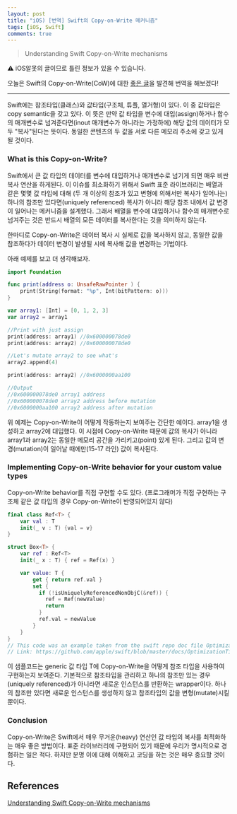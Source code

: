 ```yaml
---
layout: post
title: "iOS) [번역] Swift의 Copy-on-Write 메커니즘"
tags: [iOS, Swift]
comments: true
---
```


> Understanding Swift Copy-on-Write mechanisms  

⚠ iOS알못의 글이므로 틀린 정보가 있을 수 있습니다.  

오늘은 Swift의 Copy-on-Write(CoW)에 대한 [좋은 글](https://medium.com/@lucianoalmeida1/understanding-swift-copy-on-write-mechanisms-52ac31d68f2f)을 발견해 번역을 해보겠다!

---

Swift에는 참조타입(클래스)와 값타입(구조체, 튜플, 열거형)이 있다. 이 중 값타입은 copy semantic을 갖고 있다. 이 뜻은 만약 값 타입을 변수에 대입(assign)하거나 합수의 매개변수로 넘겨준다면(inout 매개변수가 아니라는 가정하에) 해당 값의 데이터가 모두 "복사"된다는 뜻이다. 동일한 콘텐츠의 두 값을 서로 다른 메모리 주소에 갖고 있게 될 것이다.

### What is this Copy-on-Write?

Swift에서 큰 값 타입의 데이터를 변수에 대입하거나 매개변수로 넘기게 되면 매우 비싼 복사 연산을 하게된다. 이 이슈를 최소화하기 위해서 Swift 표준 라이브러리는 배열과 같은 몇몇 값 타입에 대해 (두 개 이상의 참조가 있고 변형에 의해서만 복사가 일어나는) 하나의 참조만 있다면(uniquely referenced) 복사가 아니라 해당 참조 내에서 값 변경이 일어나는 메커니즘을 설계했다. 그래서 배열을 변수에 대입하거나 함수의 매개변수로 넘겨주는 것은 반드시 배열의 모든 데이터를 복사한다는 것을 의미하지 않는다.

한마디로 Copy-on-Write은 데이터 복사 시 실제로 값을 복사하지 않고, 동일한 값을 참조하다가 데이터 변경이 발생될 시에 복사해 값을 변경하는 기법이다.  

아래 예제를 보고 더 생각해보자.

```swift
import Foundation

func print(address o: UnsafeRawPointer ) {
    print(String(format: "%p", Int(bitPattern: o)))
}

var array1: [Int] = [0, 1, 2, 3]
var array2 = array1

//Print with just assign
print(address: array1) //0x600000078de0
print(address: array2) //0x600000078de0

//Let's mutate array2 to see what's
array2.append(4)

print(address: array2) //0x6000000aa100

//Output
//0x600000078de0 array1 address
//0x600000078de0 array2 address before mutation
//0x6000000aa100 array2 address after mutation
```

위 예제는 Copy-on-Write이 어떻게 작동하는지 보여주는 간단한 예이다. array1을 생성하고 array2에 대입했다. 이 시점에 Copy-on-Write 때문에 값의 복사가 아니라 array1과 array2는 동일한 메모리 공간을 가리키고(point) 있게 된다. 그리고 값의 변경(mutation)이 일어날 때에만(15-17 라인) 값이 복사된다.

### Implementing Copy-on-Write behavior for your custom value types

Copy-on-Write behavior를 직접 구현할 수도 있다. (프로그래머가 직접 구현하는 구조체 같은 값 타입의 경우 Copy-on-Write이 반영되어있지 않다)

```swift
final class Ref<T> {
    var val : T
    init(_ v : T) {val = v}
}

struct Box<T> {
    var ref : Ref<T>
    init(_ x : T) { ref = Ref(x) }

    var value: T {
        get { return ref.val }
        set {
          if (!isUniquelyReferencedNonObjC(&ref)) {
            ref = Ref(newValue)
            return
          }
          ref.val = newValue
        }
    }
}
// This code was an example taken from the swift repo doc file OptimizationTips
// Link: https://github.com/apple/swift/blob/master/docs/OptimizationTips.rst#advice-use-copy-on-write-semantics-for-large-values
```

이 샘플코드는 generic 값 타입 T에 Copy-on-Write을 어떻게 참조 타입을 사용하여 구현하는지 보여준다. 기본적으로 참조타입을 관리하고 하나의 참조만 있는 경우(uniquely referenced)가 아니라면 새로운 인스턴스를 반환하는 wrapper이다. 하나의 참조만 있다면 새로운 인스턴스를 생성하지 않고 참조타입의 값을 변형(mutate)시킬 뿐이다.

### Conclusion

Copy-on-Write은 Swift에서 매우 무거운(heavy) 연산인 값 타입의 복사를 최적화하는 매우 좋은 방법이다. 표준 라이브러리에 구현되어 있기 때문에 우리가 명시적으로 경험하는 일은 적다. 하지만 분명 이에 대해 이해하고 코딩을 하는 것은 매우 중요할 것이다.

## References

[Understanding Swift Copy-on-Write mechanisms](https://medium.com/@lucianoalmeida1/understanding-swift-copy-on-write-mechanisms-52ac31d68f2f)
